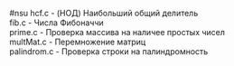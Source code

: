 #nsu
hcf.c  - (НОД) 
Наибольший общий делитель <br>
fib.c - Числа Фибоначчи <br>
prime.c - Проверка массива на наличее простых чисел <br>
multMat.c - Перемножение матриц <br>
palindrom.c - Проверка строки на палиндромность <br>
